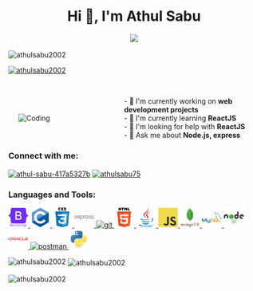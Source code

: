 <div style="max-width: 800px; margin: 0 auto;">

<h1 align="center">Hi 👋, I'm Athul Sabu</h1>
<p align="center">
  <img src="https://readme-typing-svg.demolab.com/?lines=Building+the+web,+one+pixel+at+a+time.;Web+Developer;Always+learning+new+things&font=Fira%20Code&center=true&width=440&height=45&color=f75c7e&vCenter=true&size=18&pause=1000" />
</p>


<p align="left"> <img src="https://komarev.com/ghpvc/?username=athulsabu2002&label=Profile%20views&color=0e75b6&style=flat" alt="athulsabu2002" /> </p>

<p align="left"> <a href="https://github.com/ryo-ma/github-profile-trophy"><img src="https://github-profile-trophy.vercel.app/?username=athulsabu2002" alt="athulsabu2002" /></a> </p>

<p align="left"> <a href="https://twitter.com/" target="blank"><img src="https://img.shields.io/twitter/follow/?logo=twitter&style=for-the-badge" alt="" /></a> </p>

<div style="display: flex; flex-direction: row-reverse; justify-content: space-between; align-items: center;">
  <div style="max-width: 50%; padding-right: 20px;">
    - 🔭 I'm currently working on <b>web development projects</b>
    <br>
    - 🌱 I'm currently learning <b>ReactJS</b>
    <br>
    - 🤝 I'm looking for help with <b>ReactJS</b>
    <br>
    - 💬 Ask me about <b>Node.js, express</b>
  </div>
  <div style="max-width: 50%; padding-left: 20px;">
    <img src="https://media4.giphy.com/media/v1.Y2lkPTc5MGI3NjExYWs0ZXpnenFlODNsajY0eG0zYTYyZGF3YzVwaGo3ZGJiMjhpejQ3dSZlcD12MV9pbnRlcm5hbF9naWZfYnlfaWQmY3Q9Zw/qgQUggAC3Pfv687qPC/giphy.gif" alt="Coding" width="200" />
  </div>
</div>




<h3 align="left">Connect with me:</h3>
<p align="left">
<a href="https://linkedin.com/in/athul-sabu-417a5327b" target="blank"><img align="center" src="https://raw.githubusercontent.com/rahuldkjain/github-profile-readme-generator/master/src/images/icons/Social/linked-in-alt.svg" alt="athul-sabu-417a5327b" height="30" width="40" /></a>
<a href="https://www.hackerrank.com/athulsabu75" target="blank"><img align="center" src="https://raw.githubusercontent.com/rahuldkjain/github-profile-readme-generator/master/src/images/icons/Social/hackerrank.svg" alt="athulsabu75" height="30" width="40" /></a>
</p>

<h3 align="left">Languages and Tools:</h3>
<p align="left"> <a href="https://getbootstrap.com" target="_blank" rel="noreferrer"> <img src="https://raw.githubusercontent.com/devicons/devicon/master/icons/bootstrap/bootstrap-plain-wordmark.svg" alt="bootstrap" width="40" height="40"/> </a> <a href="https://www.cprogramming.com/" target="_blank" rel="noreferrer"> <img src="https://raw.githubusercontent.com/devicons/devicon/master/icons/c/c-original.svg" alt="c" width="40" height="40"/> </a> <a href="https://www.w3schools.com/css/" target="_blank" rel="noreferrer"> <img src="https://raw.githubusercontent.com/devicons/devicon/master/icons/css3/css3-original-wordmark.svg" alt="css3" width="40" height="40"/> </a> <a href="https://expressjs.com" target="_blank" rel="noreferrer"> <img src="https://raw.githubusercontent.com/devicons/devicon/master/icons/express/express-original-wordmark.svg" alt="express" width="40" height="40"/> </a> <a href="https://git-scm.com/" target="_blank" rel="noreferrer"> <img src="https://www.vectorlogo.zone/logos/git-scm/git-scm-icon.svg" alt="git" width="40" height="40"/> </a> <a href="https://www.w3.org/html/" target="_blank" rel="noreferrer"> <img src="https://raw.githubusercontent.com/devicons/devicon/master/icons/html5/html5-original-wordmark.svg" alt="html5" width="40" height="40"/> </a> <a href="https://www.java.com" target="_blank" rel="noreferrer"> <img src="https://raw.githubusercontent.com/devicons/devicon/master/icons/java/java-original.svg" alt="java" width="40" height="40"/> </a> <a href="https://developer.mozilla.org/en-US/docs/Web/JavaScript" target="_blank" rel="noreferrer"> <img src="https://raw.githubusercontent.com/devicons/devicon/master/icons/javascript/javascript-original.svg" alt="javascript" width="40" height="40"/> </a> <a href="https://www.mongodb.com/" target="_blank" rel="noreferrer"> <img src="https://raw.githubusercontent.com/devicons/devicon/master/icons/mongodb/mongodb-original-wordmark.svg" alt="mongodb" width="40" height="40"/> </a> <a href="https://www.mysql.com/" target="_blank" rel="noreferrer"> <img src="https://raw.githubusercontent.com/devicons/devicon/master/icons/mysql/mysql-original-wordmark.svg" alt="mysql" width="40" height="40"/> </a> <a href="https://nodejs.org" target="_blank" rel="noreferrer"> <img src="https://raw.githubusercontent.com/devicons/devicon/master/icons/nodejs/nodejs-original-wordmark.svg" alt="nodejs" width="40" height="40"/> </a> <a href="https://www.oracle.com/" target="_blank" rel="noreferrer"> <img src="https://raw.githubusercontent.com/devicons/devicon/master/icons/oracle/oracle-original.svg" alt="oracle" width="40" height="40"/> </a> <a href="https://postman.com" target="_blank" rel="noreferrer"> <img src="https://www.vectorlogo.zone/logos/getpostman/getpostman-icon.svg" alt="postman" width="40" height="40"/> </a> <a href="https://www.python.org" target="_blank" rel="noreferrer"> <img src="https://raw.githubusercontent.com/devicons/devicon/master/icons/python/python-original.svg" alt="python" width="40" height="40"/> </a> </p>

<p><img align="left" src="https://github-readme-stats.vercel.app/api/top-langs?username=athulsabu2002&show_icons=true&locale=en&layout=compact" alt="athulsabu2002" /></p>

<p>&nbsp;<img align="center" src="https://github-readme-stats.vercel.app/api?username=athulsabu2002&show_icons=true&locale=en" alt="athulsabu2002" /></p>

<p><img align="center" src="https://github-readme-streak-stats.herokuapp.com/?user=athulsabu2002&" alt="athulsabu2002" /></p>

</div>
